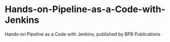 # Hands-on-Pipeline-as-a-Code-with-Jenkins
Hands-on Pipeline as a Code with Jenkins, published by BPB Publications
